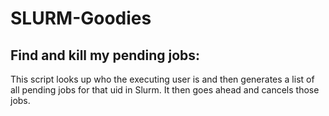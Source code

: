 # SLURM-Goodies

## Find and kill my pending jobs:
This script looks up who the executing user is and then generates a list of all pending jobs for that uid in Slurm. It then goes ahead and cancels those jobs.
